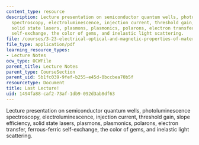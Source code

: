 ```yaml
---
content_type: resource
description: Lecture presentation on semiconductor quantum wells, photoluminescence
  spectroscopy, electroluminescence, injection current, threshold gain, slope efficiency,
  solid state lasers, plasmons, plasmonics, polarons, electron transfer, ferrous-ferric
  self-exchange, the color of gems, and inelastic light scattering.
file: /courses/3-23-electrical-optical-and-magnetic-properties-of-materials-fall-2007/1494fa88caf273af1db9092d3ab8df63_lec25.pdf
file_type: application/pdf
learning_resource_types:
- Lecture Notes
ocw_type: OCWFile
parent_title: Lecture Notes
parent_type: CourseSection
parent_uid: 5b1fc039-9fef-b255-e45d-0bccbea70b5f
resourcetype: Document
title: Last Lecture!
uid: 1494fa88-caf2-73af-1db9-092d3ab8df63
---
```

Lecture presentation on semiconductor quantum wells, photoluminescence spectroscopy, electroluminescence, injection current, threshold gain, slope efficiency, solid state lasers, plasmons, plasmonics, polarons, electron transfer, ferrous-ferric self-exchange, the color of gems, and inelastic light scattering.

